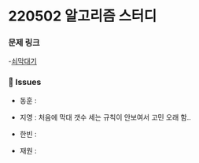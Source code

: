 # 220502 알고리즘 스터디

### 문제 링크

-[쇠막대기](https://www.acmicpc.net/problem/10799)

### 👾 Issues

- 동훈 : 

- 지영 : 처음에 막대 갯수 세는 규칙이 안보여서 고민 오래 함..

- 한빈 : 

- 재원 : 